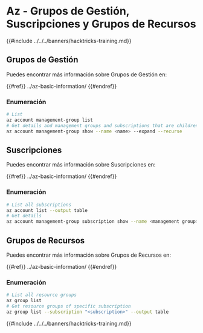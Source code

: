# Az - Grupos de Gestión, Suscripciones y Grupos de Recursos

{{#include ../../../banners/hacktricks-training.md}}

## Grupos de Gestión

Puedes encontrar más información sobre Grupos de Gestión en:

{{#ref}}
../az-basic-information/
{{#endref}}

### Enumeración
```bash
# List
az account management-group list
# Get details and management groups and subscriptions that are children
az account management-group show --name <name> --expand --recurse
```
## Suscripciones

Puedes encontrar más información sobre Suscripciones en:

{{#ref}}
../az-basic-information/
{{#endref}}

### Enumeración
```bash
# List all subscriptions
az account list --output table
# Get details
az account management-group subscription show --name <management group> --subscription <subscription>
```
## Grupos de Recursos

Puedes encontrar más información sobre Grupos de Recursos en:

{{#ref}}
../az-basic-information/
{{#endref}}

### Enumeración
```bash
# List all resource groups
az group list
# Get resource groups of specific subscription
az group list --subscription "<subscription>" --output table
```
{{#include ../../../banners/hacktricks-training.md}}
